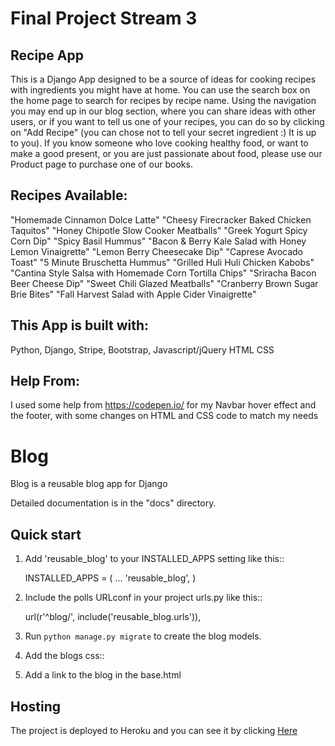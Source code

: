 
# Final Project Stream 3


## Recipe App

This is a Django App designed to be a source of ideas for cooking recipes with ingredients you might have at home.
You can use the search box on the home page to search for recipes by recipe name. Using the navigation you
may end up in our blog section, where you can share ideas with other users, or if you want to tell us one of your recipes,
you can do so by clicking on "Add Recipe" (you can chose not to tell your secret ingredient :) It is up to you).
If you know someone who love cooking healthy food, or want to make a good present, or you are just passionate about food, please
use our Product page to purchase one of our books.


## Recipes Available:

"Homemade Cinnamon Dolce Latte"
"Cheesy Firecracker Baked Chicken Taquitos"
"Honey Chipotle Slow Cooker Meatballs"
"Greek Yogurt Spicy Corn Dip"
"Spicy Basil Hummus"
"Bacon & Berry Kale Salad with Honey Lemon Vinaigrette"
"Lemon Berry Cheesecake Dip"
"Caprese Avocado Toast"
"5 Minute Bruschetta Hummus"
"Grilled Huli Huli Chicken Kabobs"
"Cantina Style Salsa with Homemade Corn Tortilla Chips"
"Sriracha Bacon Beer Cheese Dip"
"Sweet Chili Glazed Meatballs"
"Cranberry Brown Sugar Brie Bites"
"Fall Harvest Salad with Apple Cider Vinaigrette"

## This App is built with:

Python,
Django,
Stripe,
Bootstrap,
Javascript/jQuery
HTML
CSS

## Help From:


I used some help from https://codepen.io/ for my Navbar hover effect and the footer, with some changes on HTML and CSS code to match my needs


# Blog


Blog is a reusable blog app for Django

Detailed documentation is in the "docs" directory.

## Quick start


1. Add 'reusable_blog' to your INSTALLED_APPS setting like this::

    INSTALLED_APPS = (
        ...
        'reusable_blog',
    )

2. Include the polls URLconf in your project urls.py like this::

    url(r'^blog/', include('reusable_blog.urls')),

3. Run `python manage.py migrate` to create the blog models.

4. Add the blogs css::
    <link rel="stylesheet" href="{% static "css/blog.css" %}">

5. Add a link to the blog in the base.html


## Hosting


The project is deployed to Heroku and you can see it by clicking [Here](https://food-recipe-app.herokuapp.com/)